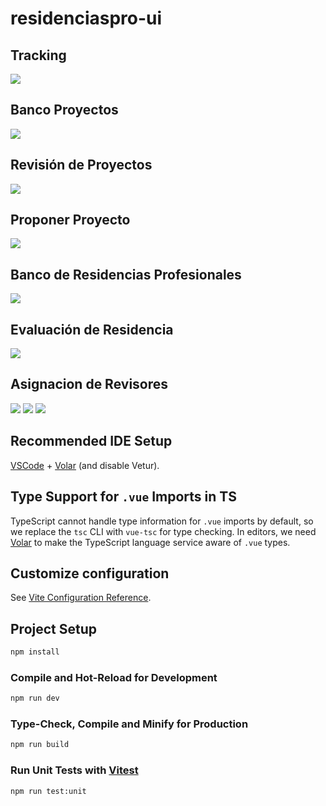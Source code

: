 # residenciaspro-ui

## Tracking
<img src="https://raw.githubusercontent.com/lireyes22/images/refs/heads/main/res1.png" />

## Banco Proyectos
<img src="https://raw.githubusercontent.com/lireyes22/images/refs/heads/main/res2.png" />

## Revisión de Proyectos
<img src="https://raw.githubusercontent.com/lireyes22/images/refs/heads/main/res3.png" />

## Proponer Proyecto
<img src="https://raw.githubusercontent.com/lireyes22/images/refs/heads/main/res4.png" />

## Banco de Residencias Profesionales
<img src="https://raw.githubusercontent.com/lireyes22/images/refs/heads/main/res5.png" />

## Evaluación de Residencia
<img src="https://raw.githubusercontent.com/lireyes22/images/refs/heads/main/res6.png" />

## Asignacion de Revisores
<img src="https://raw.githubusercontent.com/lireyes22/images/refs/heads/main/res7.png" />

<img src="https://raw.githubusercontent.com/lireyes22/images/refs/heads/main/res8.png" />

<img src="https://raw.githubusercontent.com/lireyes22/images/refs/heads/main/res9.png" />


## Recommended IDE Setup

[VSCode](https://code.visualstudio.com/) + [Volar](https://marketplace.visualstudio.com/items?itemName=Vue.volar) (and disable Vetur).

## Type Support for `.vue` Imports in TS

TypeScript cannot handle type information for `.vue` imports by default, so we replace the `tsc` CLI with `vue-tsc` for type checking. In editors, we need [Volar](https://marketplace.visualstudio.com/items?itemName=Vue.volar) to make the TypeScript language service aware of `.vue` types.

## Customize configuration

See [Vite Configuration Reference](https://vite.dev/config/).

## Project Setup

```sh
npm install
```

### Compile and Hot-Reload for Development

```sh
npm run dev
```

### Type-Check, Compile and Minify for Production

```sh
npm run build
```

### Run Unit Tests with [Vitest](https://vitest.dev/)

```sh
npm run test:unit
```
